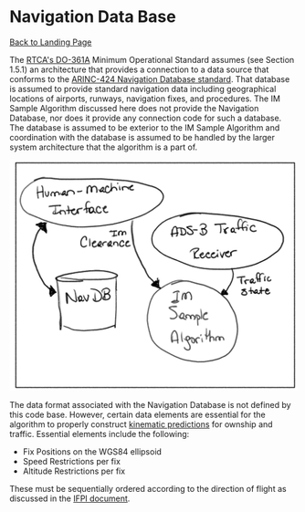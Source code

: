 # Navigation Data Base

[Back to Landing Page](/README.md)

The [RTCA's DO-361A](https://my.rtca.org/nc__store?search=do-361) Minimum Operational Standard assumes (see Section 1.5.1) an architecture that provides a connection to a data source that conforms to the [ARINC-424 Navigation Database standard](https://en.wikipedia.org/wiki/ARINC_424). That database is assumed to provide standard navigation data including geographical locations of airports, runways, navigation fixes, and procedures. The IM Sample Algorithm discussed here does not provide the Navigation Database, nor does it provide any connection code for such a database. The database is assumed to be exterior to the IM Sample Algorithm and coordination with the database is assumed to be handled by the larger system architecture that the algorithm is a part of. 

![](images/simple_architecture.png)

The data format associated with the Navigation Database is not defined by this code base. However, certain data elements are essential for the algorithm to properly construct [kinematic predictions](kinematic_prediction.md) for ownship and traffic. Essential elements include the following:

* Fix Positions on the WGS84 ellipsoid
* Speed Restrictions per fix
* Altitude Restrictions per fix

These must be sequentially ordered according to the direction of flight as discussed in the [IFPI document](ifpi.md).
